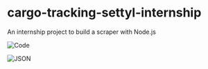 # cargo-tracking-settyl-internship
An internship project to build a scraper with Node.js

![Code](./code.png)

![JSON](./json.png)

